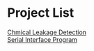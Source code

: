 # Project List
[Chmical Leakage Detection](https://github.com/JeHeeYu/Project/blob/main/https://github.com/JeHeeYu/Project/tree/main/Chemical%20Leakage%20Detection)  
[Serial Interface Program](https://github.com/JeHeeYu/Project/tree/main/SerialInterface)
